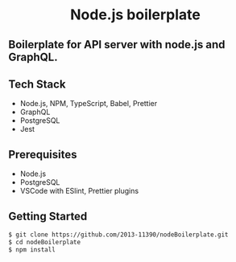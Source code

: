 <h1 align="center">
  Node.js boilerplate
</h1>

Boilerplate for API server with node.js and GraphQL.
---

## Tech Stack
* Node.js, NPM, TypeScript, Babel, Prettier
* GraphQL
* PostgreSQL
* Jest

## Prerequisites
* Node.js
* PostgreSQL
* VSCode with ESlint, Prettier plugins

## Getting Started
```bash
$ git clone https://github.com/2013-11390/nodeBoilerplate.git
$ cd nodeBoilerplate
$ npm install
```